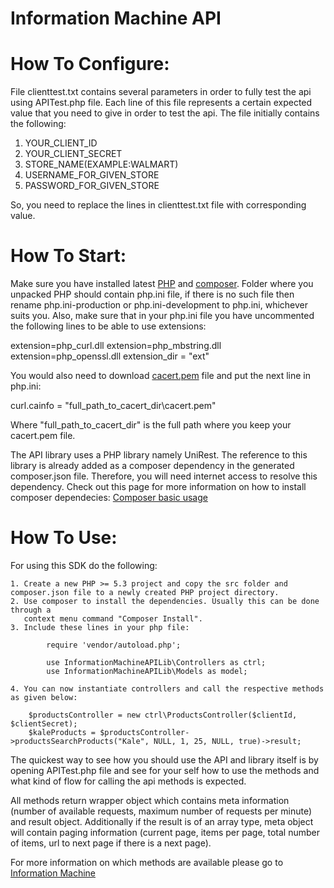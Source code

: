 Information Machine API
=================

How To Configure:
=================
File clienttest.txt contains several parameters in order to fully test the api using APITest.php file.
Each line of this file represents a certain expected value that you need to give in order to test the api.
The file initially contains the following:

1. YOUR_CLIENT_ID
2. YOUR_CLIENT_SECRET
3. STORE_NAME(EXAMPLE:WALMART)
4. USERNAME_FOR_GIVEN_STORE
5. PASSWORD_FOR_GIVEN_STORE

So, you need to replace the lines in clienttest.txt file with corresponding value.

How To Start:
=============
Make sure you have installed latest [PHP](http://php.net/) and [composer](https://getcomposer.org/).
Folder where you unpacked PHP should contain php.ini file, if there is no such file then rename php.ini-production or php.ini-development to php.ini, whichever suits you.
Also, make sure that in your php.ini file you have uncommented the following lines to be able to use extensions:

extension=php_curl.dll
extension=php_mbstring.dll
extension=php_openssl.dll
extension_dir = "ext"

You would also need to download [cacert.pem](http://curl.haxx.se/ca/cacert.pem) file and put the next line in php.ini:

curl.cainfo = "full_path_to_cacert_dir\cacert.pem"

Where "full_path_to_cacert_dir" is the full path where you keep your cacert.pem file.

The API library uses a PHP library namely UniRest. The reference to this
library is already added as a composer dependency in the generated composer.json
file. Therefore, you will need internet access to resolve this dependency. Check out this page for more information on how to install composer dependecies: [Composer basic usage](https://getcomposer.org/doc/01-basic-usage.md#installing-dependencies)

How To Use:
===========
For using this SDK do the following:

    1. Create a new PHP >= 5.3 project and copy the src folder and composer.json file to a newly created PHP project directory.
    2. Use composer to install the dependencies. Usually this can be done through a
       context menu command "Composer Install".
    3. Include these lines in your php file:
```
		require 'vendor/autoload.php';

		use InformationMachineAPILib\Controllers as ctrl;
		use InformationMachineAPILib\Models as model;
```
    4. You can now instantiate controllers and call the respective methods as given below:
```
	$productsController = new ctrl\ProductsController($clientId, $clientSecret);
    $kaleProducts = $productsController->productsSearchProducts("Kale", NULL, 1, 25, NULL, true)->result;
```

The quickest way to see how you should use the API and library itself is by opening APITest.php file and see for your self how to use the methods and what kind of flow for calling the api methods is expected.

All methods return wrapper object which contains meta information (number of available requests, maximum number of requests per minute) and result object. Additionally if the result is of an array type, meta object will contain paging information (current page, items per page, total number of items, url to next page if there is a next page).

For more information on which methods are available please go to [Information Machine](http://iamdata.co/swagger/ui/index)